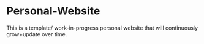 # Personal-Website

This is a template/ work-in-progress personal website that will continuously grow+update over time.


